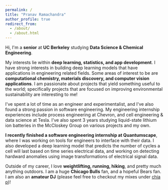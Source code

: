 ```yaml
---
permalink: /
title: "Pranav Ramachandra"
author_profile: true
redirect_from: 
  - /about/
  - /about.html
---
```


Hi, I'm a **senior** at **UC Berkeley** studying **Data Science & Chemical Engineering**.

My interests lie within **deep learning, statistics, and app development**. I have strong interests in building deep learning models that have applications in engineering related fields. Some areas of interest to be are **computational chemistry, materials discovery, and computer vision applications**. I am passionate about projects that yield something useful to the world; specifically projects that are focused on improving environmental sustainability are interesting to me!

I've spent a lot of time as an engineer and experimentalist, and I've also found a strong passion in software engineering. My engineering internship experiences include process engineering at Chevron, and cell engineering & data science at Tesla. I've also spent 3 years studying liquid-state lithium ion batteries in the McCloskey Group on various projects and my own.

**I recently finished a software engineering internship at Quantumscape**, where I was working on tools for engineers to interface with their data. I also developed a deep learning model that predicts the number of cycles a cell will last based on time series electrical data, and working on detecting hardward anomalies using image transformations of electrical signal data. 

Outside of my career, I love **weightlifting, running, hiking**, and pretty much anything outdoors. I am a huge **Chicago Bulls** fan, and a hopeful Bears fan. I am also an **amateur DJ** (please feel free to checkout my mixes under [chia p](https://soundcloud.com/pranav-ramachandra))!